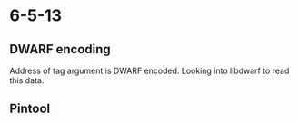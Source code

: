# 6-5-13 #

## DWARF encoding ##
Address of tag argument is DWARF encoded. Looking into libdwarf to read this data.

## Pintool ##
